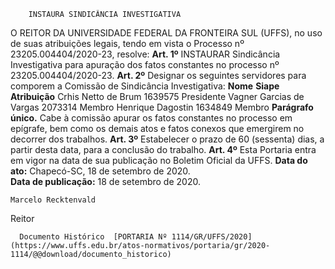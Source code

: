         INSTAURA SINDICÂNCIA INVESTIGATIVA  

 O REITOR DA UNIVERSIDADE FEDERAL DA FRONTEIRA SUL (UFFS), no uso de suas atribuições legais, tendo em vista o Processo nº 23205.004404/2020-23, resolve:   **Art. 1º**  INSTAURAR Sindicância Investigativa para apuração dos fatos constantes no processo nº 23205.004404/2020-23.   **Art. 2º**  Designar os seguintes servidores para comporem a Comissão de Sindicância Investigativa:     **Nome**   **Siape**   **Atribuição**     Crhis Netto de Brum   1639575   Presidente     Vagner Garcias de Vargas   2073314   Membro     Henrique Dagostin   1634849   Membro     **Parágrafo único.**  Cabe à comissão apurar os fatos constantes no processo em epígrafe, bem como os demais atos e fatos conexos que emergirem no decorrer dos trabalhos.   **Art. 3º**  Estabelecer o prazo de 60 (sessenta) dias, a partir desta data, para a conclusão do trabalho.   **Art. 4º**  Esta Portaria entra em vigor na data de sua publicação no Boletim Oficial da UFFS.        **Data do ato:** Chapecó-SC, 18 de setembro de 2020.   
 **Data de publicação:**  18 de setembro de 2020. 

    Marcelo Recktenvald   
 Reitor 

      Documento Histórico  [PORTARIA Nº 1114/GR/UFFS/2020](https://www.uffs.edu.br/atos-normativos/portaria/gr/2020-1114/@@download/documento_historico)     
      